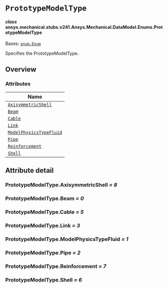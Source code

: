 # `PrototypeModelType`

<a id="ansys.mechanical.stubs.v241.Ansys.Mechanical.DataModel.Enums.PrototypeModelType"></a>

#### *class* ansys.mechanical.stubs.v241.Ansys.Mechanical.DataModel.Enums.PrototypeModelType

Bases: [`enum.Enum`](https://docs.python.org/3/library/enum.html#enum.Enum)

Specifies the PrototypeModelType.

<!-- !! processed by numpydoc !! -->

<a id="overview"></a>

## Overview

### Attributes

| Name |
| ---------------------------------------------------------------------- |
| [`AxisymmetricShell`](#PrototypeModelType.AxisymmetricShell) |
| [`Beam`](#PrototypeModelType.Beam) |
| [`Cable`](#PrototypeModelType.Cable) |
| [`Link`](#PrototypeModelType.Link) |
| [`ModelPhysicsTypeFluid`](#PrototypeModelType.ModelPhysicsTypeFluid) |
| [`Pipe`](#PrototypeModelType.Pipe) |
| [`Reinforcement`](#PrototypeModelType.Reinforcement) |
| [`Shell`](#PrototypeModelType.Shell) |

<a id="attribute-detail"></a>

## Attribute detail

<a id="PrototypeModelType.AxisymmetricShell"></a>

### PrototypeModelType.AxisymmetricShell *= 8*

<a id="PrototypeModelType.Beam"></a>

### PrototypeModelType.Beam *= 0*

<a id="PrototypeModelType.Cable"></a>

### PrototypeModelType.Cable *= 5*

<a id="PrototypeModelType.Link"></a>

### PrototypeModelType.Link *= 3*

<a id="PrototypeModelType.ModelPhysicsTypeFluid"></a>

### PrototypeModelType.ModelPhysicsTypeFluid *= 1*

<a id="PrototypeModelType.Pipe"></a>

### PrototypeModelType.Pipe *= 2*

<a id="PrototypeModelType.Reinforcement"></a>

### PrototypeModelType.Reinforcement *= 7*

<a id="PrototypeModelType.Shell"></a>

### PrototypeModelType.Shell *= 6*


